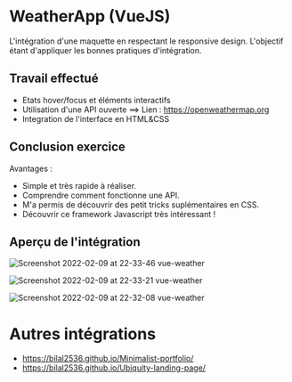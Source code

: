 # WeatherApp (VueJS)

L'intégration d'une maquette en respectant le responsive design. L'objectif étant d'appliquer les bonnes pratiques d'intégration. 

## Travail effectué 

- Etats hover/focus et éléments interactifs 
- Utilisation d'une API ouverte ==> Lien : https://openweathermap.org
- Integration de l'interface en HTML&CSS

## Conclusion exercice 

Avantages :

- Simple et très rapide à réaliser.
- Comprendre comment fonctionne une API.
- M'a permis de découvrir des petit tricks suplémentaires en CSS.
- Découvrir ce framework Javascript très intéressant !   


## Aperçu de l'intégration 
![Screenshot 2022-02-09 at 22-33-46 vue-weather](https://user-images.githubusercontent.com/61947370/153297045-a6034378-df61-4e11-bb40-8e813fb5b472.png)

![Screenshot 2022-02-09 at 22-33-21 vue-weather](https://user-images.githubusercontent.com/61947370/153297051-254d6292-cc85-4457-8913-af3d1d8fa5de.png)

![Screenshot 2022-02-09 at 22-32-08 vue-weather](https://user-images.githubusercontent.com/61947370/153297062-612f7039-7ec7-4ac7-875c-1aeb9298f7a8.png)

# Autres intégrations 

- https://bilal2536.github.io/Minimalist-portfolio/ 
- https://bilal2536.github.io/Ubiquity-landing-page/
